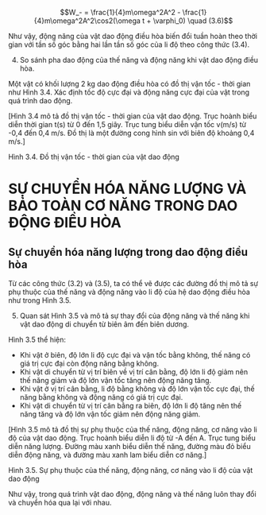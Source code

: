 $$W_- = \frac{1}{4}m\omega^2A^2 - \frac{1}{4}m\omega^2A^2\cos2(\omega t + \varphi_0) \quad (3.6)$$

Như vậy, động năng của vật dao động điều hòa biến đổi tuần hoàn theo thời gian với tần số góc bằng hai lần tần số góc của li độ theo công thức (3.4).

4. So sánh pha dao động của thế năng và động năng khi vật dao động điều hòa.

Một vật có khối lượng 2 kg dao động điều hòa có đồ thị vận tốc - thời gian như Hình 3.4. Xác định tốc độ cực đại và động năng cực đại của vật trong quá trình dao động.

[Hình 3.4 mô tả đồ thị vận tốc - thời gian của vật dao động. Trục hoành biểu diễn thời gian t(s) từ 0 đến 1,5 giây. Trục tung biểu diễn vận tốc v(m/s) từ -0,4 đến 0,4 m/s. Đồ thị là một đường cong hình sin với biên độ khoảng 0,4 m/s.]

Hình 3.4. Đồ thị vận tốc - thời gian của vật dao động

# SỰ CHUYỂN HÓA NĂNG LƯỢNG VÀ BẢO TOÀN CƠ NĂNG TRONG DAO ĐỘNG ĐIỀU HÒA

## Sự chuyển hóa năng lượng trong dao động điều hòa

Từ các công thức (3.2) và (3.5), ta có thể vẽ được các đường đồ thị mô tả sự phụ thuộc của thế năng và động năng vào li độ của hệ dao động điều hòa như trong Hình 3.5.

5. Quan sát Hình 3.5 và mô tả sự thay đổi của động năng và thế năng khi vật dao động di chuyển từ biên âm đến biên dương.

Hình 3.5 thể hiện:
- Khi vật ở biên, độ lớn li độ cực đại và vận tốc bằng không, thế năng có giá trị cực đại còn động năng bằng không.
- Khi vật di chuyển từ vị trí biên về vị trí cân bằng, độ lớn li độ giảm nên thế năng giảm và độ lớn vận tốc tăng nên động năng tăng.
- Khi vật ở vị trí cân bằng, li độ bằng không và độ lớn vận tốc cực đại, thế năng bằng không và động năng có giá trị cực đại.
- Khi vật di chuyển từ vị trí cân bằng ra biên, độ lớn li độ tăng nên thế năng tăng và độ lớn vận tốc giảm nên động năng giảm.

[Hình 3.5 mô tả đồ thị sự phụ thuộc của thế năng, động năng, cơ năng vào li độ của vật dao động. Trục hoành biểu diễn li độ từ -A đến A. Trục tung biểu diễn năng lượng. Đường màu xanh biểu diễn thế năng, đường màu đỏ biểu diễn động năng, và đường màu xanh lam biểu diễn cơ năng.]

Hình 3.5. Sự phụ thuộc của thế năng, động năng, cơ năng vào li độ của vật dao động

Như vậy, trong quá trình vật dao động, động năng và thế năng luôn thay đổi và chuyển hóa qua lại với nhau.